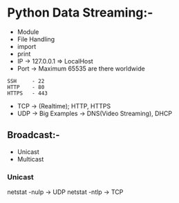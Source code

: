 # **Python Data Streaming:-**

* Module
* File Handling
* import
* print
* IP -> 127.0.0.1   => LocalHost
* Port -> Maximum 65535 are there worldwide
```
SSH     - 22
HTTP    - 80
HTTPS   - 443
```
* TCP -> (Realtime); HTTP, HTTPS
* UDP -> Big Examples -> DNS(Video Streaming), DHCP

## **Broadcast:-**

* Unicast
* Multicast

### **Unicast**

netstat -nulp       -> UDP
netstat -ntlp       -> TCP




